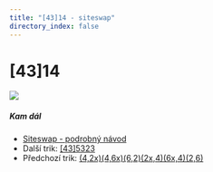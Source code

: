 ```yaml
---
title: "[43]14 - siteswap"
directory_index: false
---
```


# \[43\]14

![](/animace/siteswap/43_14.gif)

##### Kam dál

- [Siteswap - podrobný návod](/siteswap.html "Podrobné vysvětlení siteswapů..")
- Další trik: [\[43\]5323](43_5323.html "Siteswap [43]5323")
- Předchozí trik: [(4,2x)(4,6x)(6,2)(2x,4)(6x,4)(2,6)](4,2x_4,6x_6,2_2x,4_6x,4_2,6_.html "Siteswap (4,2x)(4,6x)(6,2)(2x,4)(6x,4)(2,6)")
